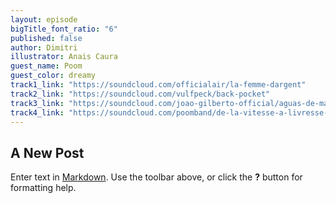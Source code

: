 ```yaml
---
layout: episode
bigTitle_font_ratio: "6"
published: false
author: Dimitri
illustrator: Anais Caura
guest_name: Poom
guest_color: dreamy
track1_link: "https://soundcloud.com/officialair/la-femme-dargent"
track2_link: "https://soundcloud.com/vulfpeck/back-pocket"
track3_link: "https://soundcloud.com/joao-gilberto-official/aguas-de-marco"
track4_link: "https://soundcloud.com/poomband/de-la-vitesse-a-livresse-2"
---
```

## A New Post

Enter text in [Markdown](http://daringfireball.net/projects/markdown/). Use the toolbar above, or click the **?** button for formatting help.
